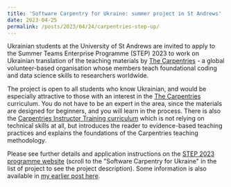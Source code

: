 ```yaml
---
title: 'Software Carpentry for Ukraine: summer project in St Andrews'
date: 2023-04-25
permalink: /posts/2023/04/24/carpentries-step-up/
---
```


Ukrainian students at the University of St Andrews are invited to apply
to the Summer Teams Enterprise Programme (STEP) 2023 to work on Ukrainian
translation of the teaching materials by
[The Carpentries](https://carpentries.org/) - a global volunteer-based
organisation whose members teach foundational coding and data science
skills to researchers worldwide.

The project is open to all students who know Ukrainian, and would be
especially attractive to those with an interest in the
[The Carpentries](https://carpentries.org/) curriculum. You do not have
to be an expert in the area, since the materials are designed for beginners,
and you will learn in the process. There is also the
[Carpentries Instructor Training curriculum](https://carpentries.github.io/instructor-training/)
which is not relying on technical skills at all, but introduces the reader
to evidence-based teaching practices and explains the foundations of the
Carpentries teaching methodology.

Please see further details and application instructions on 
the [STEP 2023 programme website](https://www.st-andrews.ac.uk/ceed/summer-enterprise-programme/)
(scroll to the "Software Carpentry for Ukraine" in the list of project to see the project description).
Some information is also available in [my earlier post here](https://olexandr-konovalov.github.io/posts/2023/03/28/carpentries-translation/).
